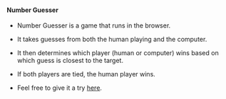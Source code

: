 #### Number Guesser

- Number Guesser is a game that runs in the browser.

- It takes guesses from both the human playing and the computer.

- It then determines which player (human or computer) wins based on which guess is closest to the target.

- If both players are tied, the human player wins.

- Feel free to give it a try [here](https://peterkibuchi.com/number-guesser).
